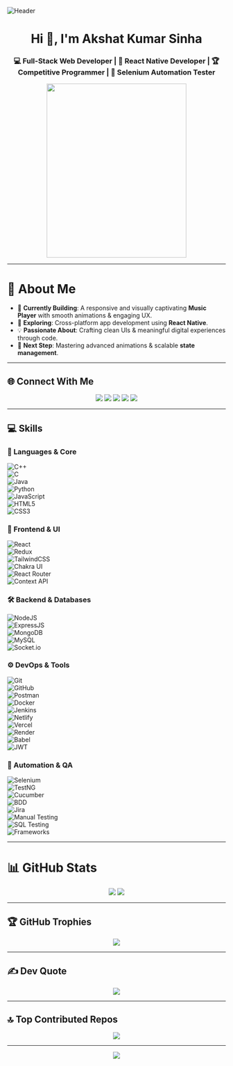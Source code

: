 ![Header](./aks-header.png)

<h1 align="center">Hi 👋, I'm Akshat Kumar Sinha</h1>
<h3 align="center">💻 Full-Stack Web Developer | 📱 React Native Developer | 🏆 Competitive Programmer | 🤖 Selenium Automation Tester</h3>

<p align="center">
  <img src="./coding.gif" height="400px" width="80%" style="border-radius:12px;" />
</p>

---

# 💫 About Me  
- 🎵 **Currently Building**: A responsive and visually captivating **Music Player** with smooth animations & engaging UX.  
- 📱 **Exploring**: Cross-platform app development using **React Native**.  
- 💡 **Passionate About**: Crafting clean UIs & meaningful digital experiences through code.  
- 🚀 **Next Step**: Mastering advanced animations & scalable **state management**.  

---

  ## 🌐 Connect With Me  

<p align="center">
  <a href="https://linkedin.com/in/akshatkumarsinha1704"><img src="https://img.shields.io/badge/-LinkedIn-%230077B5?logo=linkedin&logoColor=white" /></a>
  <a href="https://github.com/aks1727"><img src="https://img.shields.io/badge/-GitHub-181717?logo=github&logoColor=white" /></a>
  <a href="mailto:akshatsinha423@gmail.com"><img src="https://img.shields.io/badge/-Gmail-D14836?logo=gmail&logoColor=white" /></a>
  <a href="https://instagram.com/akshatsinha423"><img src="https://img.shields.io/badge/-Instagram-E4405F?logo=instagram&logoColor=white" /></a>
<!--   <a href="https://twitter.com/YOUR_HANDLE"><img src="https://img.shields.io/badge/-Twitter-1DA1F2?logo=twitter&logoColor=white" /></a> -->
<!--   <a href="https://leetcode.com/YOUR_USERNAME"><img src="https://img.shields.io/badge/-LeetCode-FFA116?logo=leetcode&logoColor=black" /></a> -->
<!--   <a href="https://codeforces.com/profile/YOUR_USERNAME"><img src="https://img.shields.io/badge/-Codeforces-1F8ACB?logo=codeforces&logoColor=white" /></a> -->
  <a href="https://www.codechef.com/users/aksinha03"><img src="https://img.shields.io/badge/-CodeChef-5B4638?logo=codechef&logoColor=white" /></a>
</p>



---

## 💻 Skills  

### 🚀 Languages & Core  
![C++](https://img.shields.io/badge/-C++-00599C?logo=c%2b%2b&logoColor=white)  
![C](https://img.shields.io/badge/-C-A8B9CC?logo=c&logoColor=white)  
![Java](https://img.shields.io/badge/-Java-007396?logo=java&logoColor=white)  
![Python](https://img.shields.io/badge/-Python-3776AB?logo=python&logoColor=white)  
![JavaScript](https://img.shields.io/badge/-JavaScript-F7DF1E?logo=javascript&logoColor=black)  
![HTML5](https://img.shields.io/badge/-HTML5-E34F26?logo=html5&logoColor=white)  
![CSS3](https://img.shields.io/badge/-CSS3-1572B6?logo=css3&logoColor=white)  

### 🎨 Frontend & UI  
![React](https://img.shields.io/badge/-React-61DAFB?logo=react&logoColor=black)  
![Redux](https://img.shields.io/badge/-Redux-764ABC?logo=redux&logoColor=white)  
![TailwindCSS](https://img.shields.io/badge/-TailwindCSS-06B6D4?logo=tailwindcss&logoColor=white)  
![Chakra UI](https://img.shields.io/badge/-ChakraUI-319795?logo=chakraui&logoColor=white)  
![React Router](https://img.shields.io/badge/-React_Router-CA4245?logo=react-router&logoColor=white)  
![Context API](https://img.shields.io/badge/-ContextAPI-000000?logo=react&logoColor=white)  

### 🛠 Backend & Databases  
![NodeJS](https://img.shields.io/badge/-NodeJS-339933?logo=node.js&logoColor=white)  
![ExpressJS](https://img.shields.io/badge/-ExpressJS-000000?logo=express&logoColor=white)  
![MongoDB](https://img.shields.io/badge/-MongoDB-47A248?logo=mongodb&logoColor=white)  
![MySQL](https://img.shields.io/badge/-MySQL-4479A1?logo=mysql&logoColor=white)  
![Socket.io](https://img.shields.io/badge/-Socket.io-010101?logo=socketdotio&logoColor=white)  

### ⚙️ DevOps & Tools  
![Git](https://img.shields.io/badge/-Git-F05032?logo=git&logoColor=white)  
![GitHub](https://img.shields.io/badge/-GitHub-181717?logo=github&logoColor=white)  
![Postman](https://img.shields.io/badge/-Postman-FF6C37?logo=postman&logoColor=white)  
![Docker](https://img.shields.io/badge/-Docker-2496ED?logo=docker&logoColor=white)  
![Jenkins](https://img.shields.io/badge/-Jenkins-D24939?logo=jenkins&logoColor=white)  
![Netlify](https://img.shields.io/badge/-Netlify-00C7B7?logo=netlify&logoColor=white)  
![Vercel](https://img.shields.io/badge/-Vercel-000000?logo=vercel&logoColor=white)  
![Render](https://img.shields.io/badge/-Render-46E3B7?logo=render&logoColor=white)  
![Babel](https://img.shields.io/badge/-Babel-F9DC3E?logo=babel&logoColor=black)  
![JWT](https://img.shields.io/badge/-JWT-000000?logo=jsonwebtokens&logoColor=white)  

### 🤖 Automation & QA  
![Selenium](https://img.shields.io/badge/-Selenium-43B02A?logo=selenium&logoColor=white)  
![TestNG](https://img.shields.io/badge/-TestNG-FF6C37?logo=testng&logoColor=white)  
![Cucumber](https://img.shields.io/badge/-Cucumber-23D96C?logo=cucumber&logoColor=white)  
![BDD](https://img.shields.io/badge/-BDD-000000?logo=behave&logoColor=white)  
![Jira](https://img.shields.io/badge/-Jira-0052CC?logo=jira&logoColor=white)  
![Manual Testing](https://img.shields.io/badge/-Manual_Testing-FF5733?logo=testing-library&logoColor=white)  
![SQL Testing](https://img.shields.io/badge/-SQL_Testing-4479A1?logo=database&logoColor=white)  
![Frameworks](https://img.shields.io/badge/-Hybrid_|_Keyword_|_Data--Driven-6E57E0)  

---

# 📊 GitHub Stats  
<p align="center">
  <span>
  <img src="https://github-readme-streak-stats.herokuapp.com/?user=aks1727&theme=dark&hide_border=false" />
  </span>
  <span >
  <img src="https://github-readme-stats.vercel.app/api/top-langs/?username=aks1727&theme=dark&hide_border=false&include_all_commits=true&count_private=true&layout=compact" />
  </span>
</p>

---

## 🏆 GitHub Trophies  
<p align="center">
  <img src="https://github-profile-trophy.vercel.app/?username=aks1727&theme=onedark&no-frame=false&no-bg=true&margin-w=4" />
</p>

---

## ✍️ Dev Quote  
<p align="center">
  <img src="https://quotes-github-readme.vercel.app/api?type=horizontal&theme=radical" />
</p>

---

## 🔝 Top Contributed Repos  
<p align="center">
  <img src="https://github-contributor-stats.vercel.app/api?username=aks1727&limit=5&theme=dark&combine_all_yearly_contributions=true" />
</p>

---

<p align="center">
  <a href="https://visitcount.itsvg.in">
    <img src="https://visitcount.itsvg.in/api?id=aks1727&icon=0&color=0" />
  </a>
</p>

<!-- Proudly created with GPRM ( https://gprm.itsvg.in ) -->
